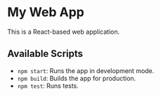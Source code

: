 # My Web App

This is a React-based web application.

## Available Scripts

- `npm start`: Runs the app in development mode.
- `npm build`: Builds the app for production.
- `npm test`: Runs tests.
